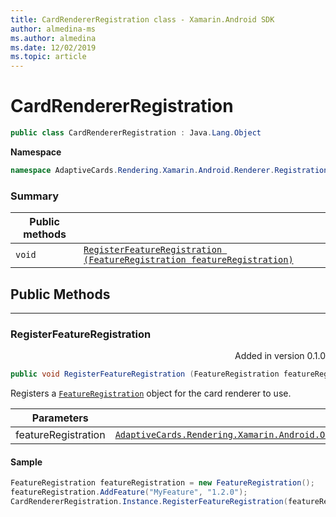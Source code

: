 ```yaml
---
title: CardRendererRegistration class - Xamarin.Android SDK
author: almedina-ms
ms.author: almedina
ms.date: 12/02/2019
ms.topic: article
---
```


# CardRendererRegistration

```csharp
public class CardRendererRegistration : Java.Lang.Object
```

**Namespace**
```csharp
namespace AdaptiveCards.Rendering.Xamarin.Android.Renderer.Registration
```

### Summary

| Public methods | |
| --- | ---- |
| ```void``` | [```RegisterFeatureRegistration (FeatureRegistration featureRegistration)```](#registerfeatureregistration) |

## Public Methods

--- 

### <a id="registerfeatureregistration"></a> RegisterFeatureRegistration
<p style='text-align:right'>Added in version 0.1.0</p>

```csharp
public void RegisterFeatureRegistration (FeatureRegistration featureRegistration)
```

Registers a [```FeatureRegistration```](adaptivecards-rendering-xamarin-android-objectmodel-featureregistration.md) object for the card renderer to use.

| Parameters | |
| --- | --- |
| featureRegistration | [```AdaptiveCards.Rendering.Xamarin.Android.ObjectModel.FeatureRegistration```](adaptivecards-rendering-xamarin-android-objectmodel-featureregistration.md) |

#### Sample

```csharp
FeatureRegistration featureRegistration = new FeatureRegistration();
featureRegistration.AddFeature("MyFeature", "1.2.0");
CardRendererRegistration.Instance.RegisterFeatureRegistration(featureRegistration);
```